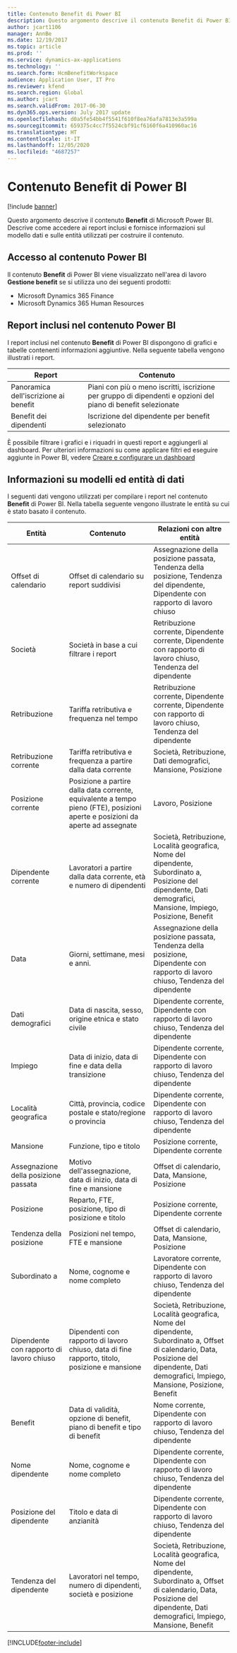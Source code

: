 ```yaml
---
title: Contenuto Benefit di Power BI
description: Questo argomento descrive il contenuto Benefit di Power BI. Descrive come accedere ai report inclusi e fornisce informazioni sul modello dati e sulle entità utilizzati per costruire il contenuto.
author: jcart1106
manager: AnnBe
ms.date: 12/19/2017
ms.topic: article
ms.prod: ''
ms.service: dynamics-ax-applications
ms.technology: ''
ms.search.form: HcmBenefitWorkspace
audience: Application User, IT Pro
ms.reviewer: kfend
ms.search.region: Global
ms.author: jcart
ms.search.validFrom: 2017-06-30
ms.dyn365.ops.version: July 2017 update
ms.openlocfilehash: d0a5fe54bb4f5541f610f8ea76afa7813e3a599a
ms.sourcegitcommit: 659375c4cc7f5524cbf91cf6160f6a410960ac16
ms.translationtype: HT
ms.contentlocale: it-IT
ms.lasthandoff: 12/05/2020
ms.locfileid: "4687257"
---
```

# <a name="benefits-power-bi-content"></a>Contenuto Benefit di Power BI

[!include [banner](../includes/banner.md)]

Questo argomento descrive il contenuto **Benefit** di Microsoft Power BI. Descrive come accedere ai report inclusi e fornisce informazioni sul modello dati e sulle entità utilizzati per costruire il contenuto.

## <a name="accessing-the-power-bi-content"></a>Accesso al contenuto Power BI
Il contenuto **Benefit** di Power BI viene visualizzato nell'area di lavoro **Gestione benefit** se si utilizza uno dei seguenti prodotti:

- Microsoft Dynamics 365 Finance
- Microsoft Dynamics 365 Human Resources

## <a name="reports-that-are-included-in-the-power-bi-content"></a>Report inclusi nel contenuto Power BI
I report inclusi nel contenuto **Benefit** di Power BI dispongono di grafici e tabelle contenenti informazioni aggiuntive. Nella seguente tabella vengono illustrati i report.

| Report                      | Contenuto                                                                                       |
|-----------------------------|------------------------------------------------------------------------------------------------|
| Panoramica dell'iscrizione ai benefit | Piani con più o meno iscritti, iscrizione per gruppo di dipendenti e opzioni del piano di benefit selezionate |
| Benefit dei dipendenti           | Iscrizione del dipendente per benefit selezionato                                                        |

È possibile filtrare i grafici e i riquadri in questi report e aggiungerli al dashboard. Per ulteriori informazioni su come applicare filtri ed eseguire aggiunte in Power BI, vedere [Creare e configurare un dashboard](https://powerbi.microsoft.com/guided-learning/powerbi-learning-4-2-create-configure-dashboards)

## <a name="understanding-the-data-model-and-entities"></a>Informazioni su modelli ed entità di dati
I seguenti dati vengono utilizzati per compilare i report nel contenuto **Benefit** di Power BI. Nella tabella seguente vengono illustrate le entità su cui è stato basato il contenuto.

| Entità                   | Contenuto                                                                                                   | Relazioni con altre entità |
|--------------------------|------------------------------------------------------------------------------------------------------------|-----------------------------------|
| Offset di calendario          | Offset di calendario su report suddivisi                                                                          | Assegnazione della posizione passata, Tendenza della posizione, Tendenza del dipendente, Dipendente con rapporto di lavoro chiuso |
| Società                  | Società in base a cui filtrare i report                                                                             | Retribuzione corrente, Dipendente corrente, Dipendente con rapporto di lavoro chiuso, Tendenza del dipendente |
| Retribuzione             | Tariffa retributiva e frequenza nel tempo                                                                           | Retribuzione corrente, Dipendente corrente, Dipendente con rapporto di lavoro chiuso, Tendenza del dipendente |
| Retribuzione corrente     | Tariffa retributiva e frequenza a partire dalla data corrente                                                              | Società, Retribuzione, Dati demografici, Mansione, Posizione |
| Posizione corrente         | Posizione a partire dalla data corrente, equivalente a tempo pieno (FTE), posizioni aperte e posizioni da aperte ad assegnate | Lavoro, Posizione |
| Dipendente corrente         | Lavoratori a partire dalla data corrente, età e numero di dipendenti                                                         | Società, Retribuzione, Località geografica, Nome del dipendente, Subordinato a, Posizione del dipendente, Dati demografici, Mansione, Impiego, Posizione, Benefit |
| Data                     | Giorni, settimane, mesi e anni.                                                                             | Assegnazione della posizione passata, Tendenza della posizione, Dipendente con rapporto di lavoro chiuso, Tendenza del dipendente |
| Dati demografici             | Data di nascita, sesso, origine etnica e stato civile                                                   | Dipendente corrente, Dipendente con rapporto di lavoro chiuso, Tendenza del dipendente |
| Impiego               | Data di inizio, data di fine e data della transizione                                                                  | Dipendente corrente, Dipendente con rapporto di lavoro chiuso, Tendenza del dipendente |
| Località geografica      | Città, provincia, codice postale e stato/regione o provincia                                                           | Dipendente corrente, Dipendente con rapporto di lavoro chiuso, Tendenza del dipendente |
| Mansione                      | Funzione, tipo e titolo                                                                                  | Posizione corrente, Dipendente corrente |
| Assegnazione della posizione passata | Motivo dell'assegnazione, data di inizio, data di fine e mansione                                                           | Offset di calendario, Data, Mansione, Posizione |
| Posizione                 | Reparto, FTE, posizione, tipo di posizione e titolo                                                        | Posizione corrente, Dipendente corrente |
| Tendenza della posizione           | Posizioni nel tempo, FTE e mansione                                                                          | Offset di calendario, Data, Mansione, Posizione |
| Subordinato a               | Nome, cognome e nome completo                                                                       | Lavoratore corrente, Dipendente con rapporto di lavoro chiuso, Tendenza del dipendente |
| Dipendente con rapporto di lavoro chiuso      | Dipendenti con rapporto di lavoro chiuso, data di fine rapporto, titolo, posizione e mansione                                           | Società, Retribuzione, Località geografica, Nome del dipendente, Subordinato a, Offset di calendario, Data, Posizione del dipendente, Dati demografici, Impiego, Mansione, Posizione, Benefit |
| Benefit                 | Data di validità, opzione di benefit, piano di benefit e tipo di benefit                                             | Nome corrente, Dipendente con rapporto di lavoro chiuso, Tendenza del dipendente |
| Nome dipendente            | Nome, cognome e nome completo                                                                       | Dipendente corrente, Dipendente con rapporto di lavoro chiuso, Tendenza del dipendente |
| Posizione del dipendente           | Titolo e data di anzianità                                                                                   | Dipendente corrente, Dipendente con rapporto di lavoro chiuso, Tendenza del dipendente |
| Tendenza del dipendente           | Lavoratori nel tempo, numero di dipendenti, società e posizione                                                        | Società, Retribuzione, Località geografica, Nome del dipendente, Subordinato a, Offset di calendario, Data, Posizione del dipendente, Dati demografici, Impiego, Mansione, Benefit |


[!INCLUDE[footer-include](../../../includes/footer-banner.md)]